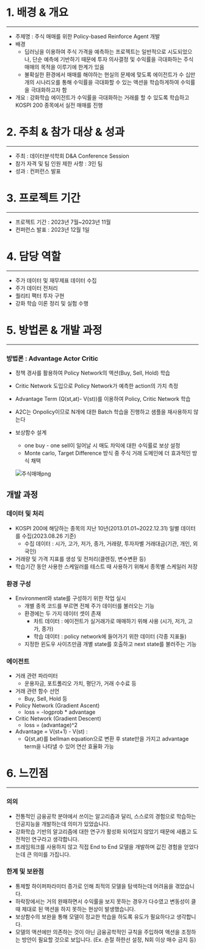 # 1. 배경 & 개요

---

- 주제명 : 주식 매매를 위한 Policy-based Reinforce Agent 개발
- 배경
    - 딥러닝을 이용하여 주식 가격을 예측하는 프로젝트는 일반적으로 시도되었으나, 단순 예측에 기반하기 때문에 투자 의사결정 및 수익률을 극대화하는 주식 매매의 목적을 이루기에 한계가 있음
    - 불확실한 환경에서 매매를 해야하는 현실의 문제에 맞도록 에이전트가 수 십만개의 시나리오를 통해 수익률을 극대화할 수 있는 액션을 학습하게하여 수익률을 극대화하고자 함
- 개요 : 강화학습 에이전트가 수익률을 극대화하는 거래를 할 수 있도록 학습하고 KOSPI 200 종목에서 실전 매매를 진행

# 2. 주최 & 참가 대상 & 성과

---

- 주최 : 데이터분석학회 D&A Conference Session
- 참가 자격 및 팀 인원 제한 사항 : 3인 팀
- 성과 : 컨퍼런스 발표

# 3. 프로젝트 기간

---

- 프로젝트 기간 : 2023년 7월~2023년 11월
- 컨퍼런스 발표 : 2023년 12월 1일

# 4. 담당 역할

---

- 주가 데이터 및 재무제표 데이터 수집
- 주가 데이터 전처리
- 퀄리티 팩터 투자 구현
- 강화 학습 이론 정리 및 실험 수행

# 5. 방법론 & 개발 과정

---

### **방법론 : Advantage Actor Critic**

- 정책 경사를 활용하여 Policy Network의 액션(Buy, Sell, Hold) 학습
- Critic Network 도입으로 Policy Network가 예측한 action의 가치 측정
- Advantage Term (Q(st,at)- V(st))를 이용하여 Policy, Critic Network 학습
- A2C는 Onpolicy이므로 N개에 대한 Batch 학습을 진행하고 샘플을 재사용하지 않는다
- 보상함수 설계
    - one buy - one sell이 일어날 시 매도 차익에 대한 수익률로 보상 설정
    - Monte carlo, Target Difference 방식 중 주식 거래 도메인에 더 효과적인 방식 채택

  ![주식매매png](https://github.com/user-attachments/assets/fef1a711-2b6b-42ad-80d0-93f7d6b1e5d1)
    

## **개발 과정**

### **데이터 및 처리**

- KOSPI 200에 해당하는 종목의 지난 10년(2013.01.01~2022.12.31) 일별 데이터를 수집(2023.08.26 기준)
    - 수집 데이터 : 시가, 고가, 저가, 종가, 거래량, 투자자별 거래대금(기관, 개인, 외국인)
- 거래량 및 가격 지표를 생성 및 전처리(클렌징, 변수변환 등)
- 학습기간 동안 사용한 스케일러를 테스트 때 사용하기 위해서 종목별 스케일러 저장

### **환경 구성**

- Environment와 state를 구성하기 위한 작업 실시
    - 개별 종목 코드를 부르면 전체 주가 데이터를 불러오는 기능
    - 환경에는 두 가지 데이터 셋이 존재
        - 차트 데이터 : 에이전트가 실거래가로 매매하기 위해 사용 (시가, 저가, 고가, 종가)
        - 학습 데이터 : policy network에 들어가기 위한 데이터 (각종 지표들)
    - 지정한 윈도우 사이즈만큼 개별 state를 호출하고 next state를 불러주는 기능

### **에이전트**

- 거래 관련 파라미터
    - 운용자금, 포트폴리오 가치, 평단가, 거래 수수료 등
- 거래 관련 함수 선언
    - Buy, Sell, Hold 등
- Policy Network (Gradient Ascent)
    - loss = -logprob * advantage
- Critic Network (Gradient Descent)
    - loss = (advantage)^2
- Advantage = V(st+1) - V(st) :
    - Q(st,at)를 bellman equation으로 변환 후 state만을 가지고 advantage term을 나타낼 수 있어 연산 효율화 가능

# 6. 느낀점

---

### 의의

- 전통적인 금융공학 분야에서 쓰이는 알고리즘과 달리, 스스로의 경험으로 학습하는 인공지능을 개발하는데 의미가 있었습니다.
- 강화학습 기반의 알고리즘에 대한 연구가 활성화 되어있지 않았기 때문에 새롭고 도전적인 연구라고 생각합니다.
- 프레임워크를 사용하지 않고 직접 End to End 모델을 개발하며 값진 경험을 얻었다는데 큰 의미를 가집니다.

### 한계 및 보완점

- 통제할 하이퍼파라미터 증가로 인해 최적의 모델을 탐색하는데 어려움을 겪었습니다.
- 하락장에서는 거의 완패하면서 수익률을 보지 못하는 경우가 다수였고 변동성이 클 때 제대로 된 액션을 하지 못하는 현상이 발생했습니다.
- 보상함수의 보완을 통해 모델이 정교한 학습을 하도록 유도가 필요하다고 생각합니다.
- 모델의 액션에만 의존하는 것이 아닌 금융공학적인 규칙을 주입하여 액션을 조정하는 방안이 필요할 것으로 보입니다. (Ex. 손절 하한선 설정, N회 이상 매수 금지 등)
